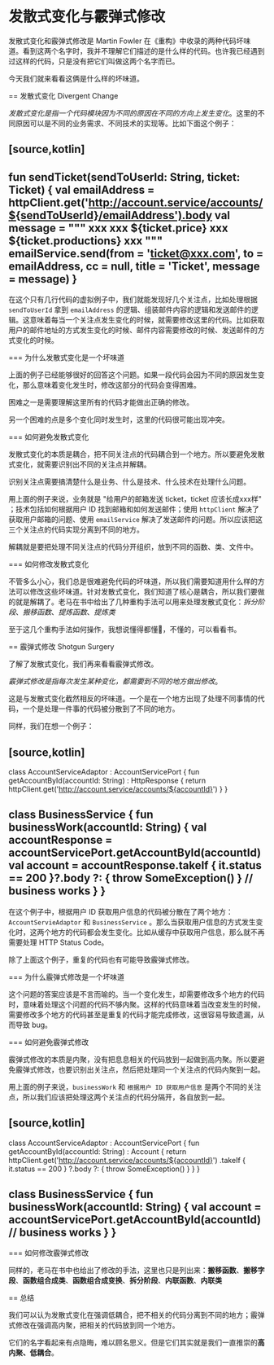 # 发散式变化与霰弹式修改


发散式变化和霰弹式修改是 Martin Fowler 在《重构》中收录的两种代码坏味道。看到这两个名字时，我并不理解它们描述的是什么样的代码。也许我已经遇到过这样的代码，只是没有把它们叫做这两个名字而已。

今天我们就来看看这俩是什么样的坏味道。

== 发散式变化 Divergent Change

*发散式变化是指一个代码模块因为不同的原因在不同的方向上发生变化*。这里的不同原因可以是不同的业务需求、不同技术的实现等。比如下面这个例子：

[source,kotlin]
----
fun sendTicket(sendToUserId: String, ticket: Ticket) {
  val emailAddress = httpClient.get('http://account.service/accounts/${sendToUserId}/emailAddress').body
  val message = """
xxx
  xxx ${ticket.price}
  xxx ${ticket.productions}
xxx
"""
  emailService.send(from = 'ticket@xxx.com', to = emailAddress, cc = null, title = 'Ticket', message = message)
}
----

在这个只有几行代码的虚拟例子中，我们就能发现好几个关注点，比如处理根据 `sendToUserId` 拿到 `emailAddress` 的逻辑、组装邮件内容的逻辑和发送邮件的逻辑。这意味着每当一个关注点发生变化的时候，就需要修改这里的代码。比如获取用户的邮件地址的方式发生变化的时候、邮件内容需要修改的时候、发送邮件的方式变化的时候。

=== 为什么发散式变化是一个坏味道

上面的例子已经能够很好的回答这个问题。如果一段代码会因为不同的原因发生变化，那么意味着变化发生时，修改这部分的代码会变得困难。

困难之一是需要理解这里所有的代码才能做出正确的修改。

另一个困难的点是多个变化同时发生时，这里的代码很可能出现冲突。

=== 如何避免发散式变化

发散式变化的本质是耦合，把不同关注点的代码耦合到一个地方。所以要避免发散式变化，就需要识别出不同的关注点并解耦。

识别关注点需要搞清楚什么是业务、什么是技术、什么技术在处理什么问题。

用上面的例子来说，业务就是 "给用户的邮箱发送 ticket，ticket 应该长成xxx样" ；技术包括如何根据用户 ID 找到邮箱和如何发送邮件；使用 `httpClient` 解决了获取用户邮箱的问题、使用 `emailService` 解决了发送邮件的问题。所以应该把这三个关注点的代码实现分离到不同的地方。

解耦就是要把处理不同关注点的代码分开组织，放到不同的函数、类、文件中。

=== 如何修改发散式变化

不管多么小心，我们总是很难避免代码的坏味道，所以我们需要知道用什么样的方法可以修改这些坏味道。针对发散式变化，我们知道了核心是耦合，所以我们要做的就是解耦了。老马在书中给出了几种重构手法可以用来处理发散式变化：*拆分阶段*、*搬移函数*、*提炼函数*、*提炼类*

至于这几个重构手法如何操作，我想说懂得都懂🤪，不懂的，可以看看书。

== 霰弹式修改 Shotgun Surgery

了解了发散式变化，我们再来看看霰弹式修改。

*霰弹式修改是指每次发生某种变化，都需要到不同的地方做出修改*。

这是与发散式变化截然相反的坏味道。一个是在一个地方出现了处理不同事情的代码，一个是处理一件事的代码被分散到了不同的地方。

同样，我们在想一个例子：

[source,kotlin]
----
class AccountServiceAdaptor : AccountServicePort {
  fun getAccountById(accountId: String) : HttpResponse<Account> {
    return httpClient.get('http://account.service/accounts/${accountId}')
  }
}

class BusinessService {
  fun businessWork(accountId: String) {
    val accountResponse = accountServicePort.getAccountById(accountId)
    val account = accountResponse.takeIf { it.status == 200 }?.body ?: { throw SomeException() }
    // business works
  }
}
----

在这个例子中，根据用户 ID 获取用户信息的代码被分散在了两个地方：`AccountServieAdaptor` 和 `BusinessService` 。那么当获取用户信息的方式发生变化时，这两个地方的代码都会发生变化。比如从缓存中获取用户信息，那么就不再需要处理 HTTP Status Code。

除了上面这个例子，重复的代码也有可能导致霰弹式修改。

=== 为什么霰弹式修改是一个坏味道

这个问题的答案应该是不言而喻的。当一个变化发生，却需要修改多个地方的代码时，意味着处理这个问题的代码不够内聚。这样的代码意味着当改变发生的时候，需要修改多个地方的代码甚至是重复的代码才能完成修改，这很容易导致遗漏，从而导致 bug。

=== 如何避免霰弹式修改

霰弹式修改的本质是内聚，没有把息息相关的代码放到一起做到高内聚。所以要避免霰弹式修改，也要识别出关注点，然后把处理同一个关注点的代码内聚到一起。

用上面的例子来说，`businessWork` 和 `根据用户 ID 获取用户信息` 是两个不同的关注点，所以我们应该把处理这两个关注点的代码分隔开，各自放到一起。

[source,kotlin]
----
class AccountServiceAdaptor : AccountServicePort {
  fun getAccountById(accountId: String) : Account {
    return httpClient.get('http://account.service/accounts/${accountId}')
                     .takeIf { it.status == 200 }
                     ?.body
                     ?: { throw SomeException() }
  }
}

class BusinessService {
  fun businessWork(accountId: String) {
    val account = accountServicePort.getAccountById(accountId)
    // business works
  }
}
----

=== 如何修改霰弹式修改

同样的，老马在书中也给出了修改的手法，这里也只是列出来：**搬移函数**、**搬移字段**、**函数组合成类**、**函数组合成变换**、**拆分阶段**、**内联函数**、**内联类**

== 总结

我们可以认为发散式变化在强调低耦合，把不相关的代码分离到不同的地方；霰弹式修改在强调高内聚，把相关的代码放到同一个地方。

它们的名字看起来有点隐晦，难以顾名思义。但是它们其实就是我们一直推崇的**高内聚、低耦合**。

